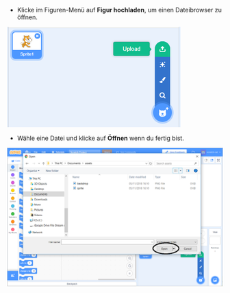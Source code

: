 - Klicke im Figuren-Menü auf **Figur hochladen**, um einen Dateibrowser zu öffnen.

![Figur aus einer Datei](images/sprite-from-file.png)

- Wähle eine Datei und klicke auf **Öffnen** wenn du fertig bist.

![Wähle das Sprite-Fenster](images/choose-sprite-annotated.png)